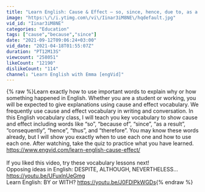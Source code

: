 ```yaml
---
title: "Learn English: Cause & Effect – so, since, hence, due to, as a result..."
image: "https:\/\/i.ytimg.com\/vi\/Iinar3iM8NE\/hqdefault.jpg"
vid_id: "Iinar3iM8NE"
categories: "Education"
tags: ["cause","because","since"]
date: "2021-09-12T09:06:24+03:00"
vid_date: "2021-04-18T01:55:07Z"
duration: "PT12M13S"
viewcount: "258051"
likeCount: "12190"
dislikeCount: "114"
channel: "Learn English with Emma [engVid]"
---
```

{% raw %}Learn exactly how to use important words to explain why or how something happened in English. Whether you are a student or working, you will be expected to give explanations using cause and effect vocabulary. We frequently use cause and effect vocabulary in writing and conversation. In this English vocabulary class, I will teach you key vocabulary to show cause and effect including words like “so”, “because of”, “since”, “as a result”, “consequently”, “hence”, “thus”, and “therefore”. You may know these words already, but I will show you exactly when to use each one and how to use each one. After watching, take the quiz to practice what you have learned. <a rel="nofollow" target="blank" href="https://www.engvid.com/learn-english-cause-effect/">https://www.engvid.com/learn-english-cause-effect/</a><br /><br />If you liked this video, try these vocabulary lessons next!<br />Opposing ideas in English: DESPITE, ALTHOUGH, NEVERTHELESS... <a rel="nofollow" target="blank" href="https://youtu.be/UFuxlnUeGmg">https://youtu.be/UFuxlnUeGmg</a><br />Learn English: BY or WITH? <a rel="nofollow" target="blank" href="https://youtu.be/J0FDlPkWGDs">https://youtu.be/J0FDlPkWGDs</a>{% endraw %}
